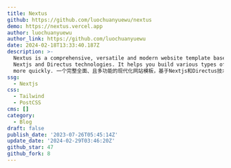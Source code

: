 ```yaml
---
title: Nextus
github: https://github.com/luochuanyuewu/nextus
demo: https://nextus.vercel.app
author: luochuanyuewu
author_link: https://github.com/luochuanyuewu
date: 2024-02-18T13:33:40.187Z
description: >-
  Nextus is a comprehensive, versatile and modern website template based on
  Nextjs and Directus technologies. It helps you build various types of websites
  more quickly. 一个完整全面、且多功能的现代化网站模板，基于Nextjs和Directus技术。帮助你更快速地构建各种类型的网站。
ssg:
  - Nextjs
css:
  - Tailwind
  - PostCSS
cms: []
category:
  - Blog
draft: false
publish_date: '2023-07-26T05:45:14Z'
update_date: '2024-02-29T03:46:20Z'
github_star: 47
github_fork: 8
---
```

